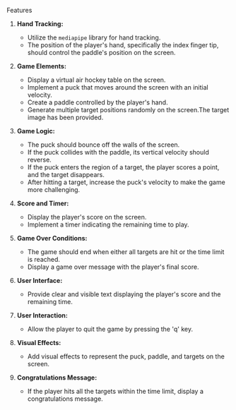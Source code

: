 

Features 

1. **Hand Tracking:**
   - Utilize the `mediapipe` library for hand tracking.
   - The position of the player's hand, specifically the index finger tip, should control the paddle's position on the screen.

2. **Game Elements:**
   - Display a virtual air hockey table on the screen.
   - Implement a puck that moves around the screen with an initial velocity.
   - Create a paddle controlled by the player's hand.
   - Generate multiple target positions randomly on the screen.The target image has been provided.

3. **Game Logic:**
   - The puck should bounce off the walls of the screen.
   - If the puck collides with the paddle, its vertical velocity should reverse.
   - If the puck enters the region of a target, the player scores a point, and the target disappears.
   - After hitting a target, increase the puck's velocity to make the game more challenging.

4. **Score and Timer:**
   - Display the player's score on the screen.
   - Implement a timer indicating the remaining time to play.

5. **Game Over Conditions:**
   - The game should end when either all targets are hit or the time limit is reached.
   - Display a game over message with the player's final score.

6. **User Interface:**
   - Provide clear and visible text displaying the player's score and the remaining time.

7. **User Interaction:**
   - Allow the player to quit the game by pressing the 'q' key.

8. **Visual Effects:**
   - Add visual effects to represent the puck, paddle, and targets on the screen.

9. **Congratulations Message:**
   - If the player hits all the targets within the time limit, display a congratulations message.



